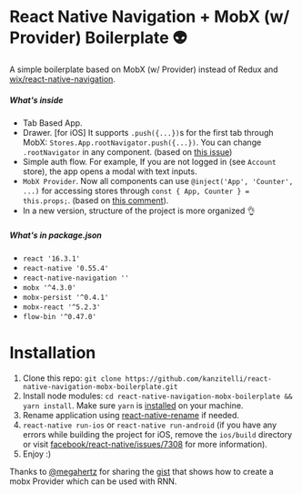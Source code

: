 # React Native Navigation + MobX (w/ Provider) Boilerplate 👽

A simple boilerplate based on MobX (w/ Provider) instead of Redux and [wix/react-native-navigation](https://github.com/wix/react-native-navigation).

##### What's inside
- Tab Based App.
- Drawer. [for iOS] It supports `.push({...})`s for the first tab through MobX: `Stores.App.rootNavigator.push({...})`. You can change `.rootNavigator` in any component. (based on [this issue](https://github.com/wix/react-native-navigation/issues/1143))
- Simple auth flow. For example, If you are not logged in (see `Account` store), the app opens a modal with text inputs.
- `MobX Provider`. Now all components can use `@inject('App', 'Counter', ...)` for accessing stores through `const { App, Counter } = this.props;`. (based on [this comment](https://github.com/wix/react-native-navigation/issues/187#issuecomment-265946012)).
- In a new version, structure of the project is more organized 👌

##### What's in package.json
- `react '16.3.1'`
- `react-native '0.55.4'`
- `react-native-navigation ''`
- `mobx '^4.3.0'`
- `mobx-persist '^0.4.1'`
- `mobx-react '^5.2.3'`
- `flow-bin '^0.47.0'`

# Installation
1. Clone this repo: `git clone https://github.com/kanzitelli/react-native-navigation-mobx-boilerplate.git`
2. Install node modules: `cd react-native-navigation-mobx-boilerplate && yarn install`. Make sure `yarn` is [installed](https://yarnpkg.com/en/docs/install) on your machine.
3. Rename application using [react-native-rename](https://github.com/junedomingo/react-native-rename) if needed.
4. `react-native run-ios` or `react-native run-android` (if you have any errors while building the project for iOS, remove the `ios/build` directory or visit [facebook/react-native/issues/7308](https://github.com/facebook/react-native/issues/7308) for more information).
5. Enjoy :)

Thanks to [@megahertz](https://github.com/megahertz) for sharing the [gist](https://github.com/wix/react-native-navigation/issues/187#issuecomment-265946012) that shows how to create a mobx Provider which can be used with RNN.
